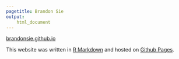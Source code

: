 ```yaml
---
pagetitle: Brandon Sie
output:
    html_document
---
```



[brandonsie.github.io](https://brandonsie.github.io)

This website was written in [R Markdown](https://rmarkdown.rstudio.com/) and hosted on [Github Pages](https://pages.github.com/).

